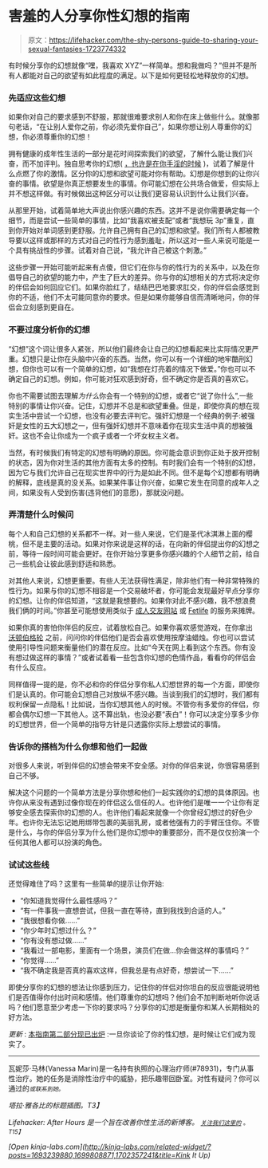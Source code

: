 # 害羞的人分享你性幻想的指南

> 原文：<https://lifehacker.com/the-shy-persons-guide-to-sharing-your-sexual-fantasies-1723774332>

有时候分享你的幻想就像“嘿，我喜欢 XYZ”一样简单。想和我做吗？”但并不是所有人都能对自己的欲望有如此程度的满足。以下是如何更轻松地释放你的幻想。



### 先适应这些幻想

如果你对自己的要求感到不舒服，那就很难要求别人和你在床上做些什么。就像那句老话，“在让别人爱你之前，你必须先爱你自己”，如果你想让别人尊重你的幻想，你必须尊重你的幻想！

拥有健康的成年性生活的一部分是花时间探索我们的欲望，了解什么能让我们兴奋，而不加评判。独自思考你的幻想( [，也许是在你手淫的时候](http://afterhours.lifehacker.com/a-womans-guide-to-learning-to-love-masturbation-1713950621) )，试着了解是什么点燃了你的激情。区分你的幻想和欲望可能对你有帮助。幻想是你想到的让你兴奋的事情。欲望是你真正想要发生的事情。你可能幻想在公共场合做爱，但实际上并不想这样做。有时候做出这种区分可以让我们更容易认识到什么让我们兴奋。

从那里开始，试着简单地大声说出你感兴趣的东西。这并不是说你需要确定每一个细节，而是尝试一些简单的事情，比如“我喜欢被支配”或者“我想玩 3p”重复，直到你开始对单词感到更舒服。允许自己拥有自己的幻想和欲望。我们所有人都被教导要以这样或那样的方式对自己的性行为感到羞耻，所以这对一些人来说可能是一个具有挑战性的步骤。试着对自己说，“我允许自己被这个刺激。”

这些步骤一开始可能听起来有点傻，但它们在你与你的性行为的关系中，以及在你倡导自己的欲望的能力中，产生了巨大的差异。你与你的幻想相关的方式将决定你的伴侣会如何回应它们。如果你脸红了，结结巴巴地要求肛交，你的伴侣会感觉到你的不适，他们不太可能同意你的要求。但是如果你能够自信而清晰地问，你的伴侣会立刻感到更自在。

### 不要过度分析你的幻想

“幻想”这个词让很多人紧张，所以他们最终会让自己的幻想看起来比实际情况更严重。幻想只是让你在头脑中兴奋的东西。当然，你可以有一个详细的地牢酷刑幻想，但你也可以有一个简单的幻想，如“我想在灯亮着的情况下做爱。”你也可以不确定自己的幻想。例如，你可能对狂欢感到好奇，但不确定你是否真的喜欢它。

你也不需要试图去理解*为什么*你会有一个特别的幻想，或者它“说了你什么”,一些特别的事情让你兴奋。记住，幻想并不总是和欲望重叠。但是，即使你真的想在现实生活中尝试一个幻想，也没有必要去评判它。强奸幻想是一个经典的例子:被强奸是女性的五大幻想之一，但有强奸幻想并不意味着你在现实生活中真的想被强奸。这也不会让你成为一个疯子或者一个坏女权主义者。

当然，有时候我们有特定的幻想有明确的原因。你可能会意识到你正处于放开控制的状态，因为你对生活的其他方面有太多的控制。有时我们会有一个特别的幻想，因为它与我们允许自己在现实世界中的行为是如此不同。但不是每个幻想都有明确的解释，底线是真的没关系。如果某件事让你兴奋，如果它发生在同意的成年人之间，如果没有人受到伤害(违背他们的意愿)，那就没问题。

### 弄清楚什么时候问

每个人和自己幻想的关系都不一样。对一些人来说，它们是圣代冰淇淋上面的樱桃，但不是主要的活动。如果对你来说是这样的话，在向新的伴侣提出你的幻想之前，等待一段时间可能会更好。在你开始分享更多你感兴趣的个人细节之前，给自己一些机会让彼此感到舒适和熟悉。

对其他人来说，幻想更重要。有些人无法获得性满足，除非他们有一种非常特殊的性行为。如果与你的幻想不相容是一个交易破坏者，你可能会发现最好早点分享你的幻想。让你的伴侣知道，“这就是我想要的。如果你对此不感兴趣，我不想浪费我们俩的时间。”你甚至可能想使用类似于 [成人交友网站](http://adultfriendfinder.com/) 或 [Fetlife](https://fetlife.com/) 的服务来摊牌。

如果你真的害怕你伴侣的反应，试着放松自己。如果你喜欢感觉游戏，在你拿出 [沃顿伯格轮](https://en.wikipedia.org/wiki/Wartenberg_wheel) 之前，问问你的伴侣他们是否会喜欢使用按摩油蜡烛。你也可以尝试使用引导性问题来衡量他们的潜在反应。比如“今天在网上看到这个东西。你有没有想过做这样的事情？”或者试着看一些包含你幻想的色情作品，看看你的伴侣会有什么反应。

同样值得一提的是，你不必和你的伴侣分享你私人幻想世界的每一个方面，即使你们是认真的。你可能会幻想自己对放纵不感兴趣。当谈到我们的幻想时，我们都有权利保留一点隐私！比如说，当你幻想其他人的时候。不管你有多爱你的伴侣，你都会偶尔幻想一下其他人。这不算出轨，也没必要“表白”！你可以决定分享多少你的幻想世界，但一个简单的指导方针是只透露你实际上想尝试的事情。

### 告诉你的搭档为什么你想和他们一起做

对很多人来说，听到伴侣的幻想会带来不安全感。对你的伴侣来说，你很容易感到自己不够。

解决这个问题的一个简单方法是分享你想和他们一起实践你的幻想的具体原因。也许你从来没有遇到过像你现在的伴侣这么信任的人。也许他们是唯一一个让你有足够安全感去探索你的幻想的人。也许他们看起来就像一个你曾经幻想过的好色少年。也许你无法忘记她用绑带包裹的美丽乳房，或者他强有力的手臂压住你。不管是什么，与你的伴侣分享为什么他们是你幻想中的重要部分，而不是仅仅扮演一个任何其他人都可以扮演的角色。

### 试试这些线

还觉得难住了吗？这里有一些简单的提示让你开始:

*   “你知道我觉得什么最性感吗？”
*   “有一件事我一直想尝试，但我一直在等待，直到我找到合适的人。”
*   “我很想看你做……”
*   “你少年时幻想过什么？”
*   “你有没有想过做……”
*   “我看过一部电影，里面有一个场景，演员们在做...你会做这样的事情吗？”
*   “你觉得……”
*   “我不确定我是否真的喜欢这样，但我总是有点好奇，想尝试一下……”

即使分享你的幻想的想法让你感到压力，记住你的伴侣对你坦白的反应很能说明他们是否值得你付出时间和感情。他们尊重你的幻想吗？他们会不加判断地听你说话吗？他们愿意至少考虑一下你的要求吗？分享你的幻想是衡量你和某人长期相处的好方法。

*更新* : [本指南第二部分现已出炉](https://lifehacker.com/how-to-make-your-sexual-fantasies-a-reality-1724832474) :一旦你谈论了你的性幻想，是时候让它们成为现实了。

* * *

瓦妮莎·马林(Vanessa Marin)是一名持有执照的心理治疗师(#78931)，专门从事性治疗。她的任务是消除性治疗中的威胁，把乐趣带回卧室。对性有疑问？你可以通过的[<small></small>](mailto:Vanessa.Marin@Lifehacker.com)*<small>*或联系到她。*</small>* 

*塔拉·雅各比的标题插图。T3】*

*Lifehacker: After Hours 是一个旨在改善你性生活的新博客。 [<small>*关注我们这里的*</small>](https://twitter.com/LHAfterHours) <small>*。*T15】</small>*

*[Open *kinja-labs.com*](http://kinja-labs.com/related-widget/?posts=1693239880,1699808871,1702357241&title=Kink It Up)*